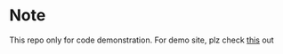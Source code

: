 # Note
This repo only for code demonstration. For demo site, plz check [this](https://hapifish-4d378.web.app/) out